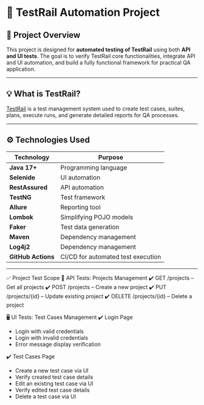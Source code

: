 # 🚀 TestRail Automation Project

## 📝 **Project Overview**

This project is designed for **automated testing of TestRail** using both **API and UI tests**. 
The goal is to verify TestRail core functionalities, integrate API and UI automation, and build 
a fully functional framework for practical QA application.

---


## 💡 **What is TestRail?**

[TestRail](https://testprojectchatyrka.testrail.io/) is a test management system used to create test cases, suites, plans, execute runs, and generate detailed reports for QA processes.

---

## ⚙️ **Technologies Used**

| Technology | Purpose |
|------------|---------|
| **Java 17+** | Programming language |
| **Selenide** | UI automation |
| **RestAssured** | API automation |
| **TestNG** | Test framework |
| **Allure** | Reporting tool |
| **Lombok** | Simplifying POJO models |
| **Faker** | Test data generation |
| **Maven** | Dependency management |
| **Log4j2** | Dependency management |
| **GitHub Actions** | CI/CD for automated test execution |

---

✅ Project Test Scope
🔗 API Tests: Projects Management
✔️ GET /projects – Get all projects
✔️ POST /projects – Create a new project
✔️ PUT /projects/{id} – Update existing project
✔️ DELETE /projects/{id} – Delete a project

🖥️ UI Tests: Test Cases Management
✔️ Login Page
- Login with valid credentials
- Login with invalid credentials
- Error message display verification

✔️ Test Cases Page
- Create a new test case via UI
- Verify created test case details
- Edit an existing test case via UI
- Verify edited test case details
- Delete a test case via UI